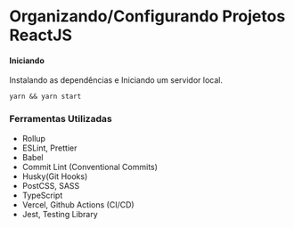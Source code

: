 # Organizando/Configurando Projetos ReactJS

#### Iniciando

Instalando as dependências e Iniciando um servidor local.

```
yarn && yarn start
```

### Ferramentas Utilizadas

- Rollup
- ESLint, Prettier
- Babel
- Commit Lint (Conventional Commits)
- Husky(Git Hooks)
- PostCSS, SASS
- TypeScript
- Vercel, Github Actions (CI/CD)
- Jest, Testing Library
